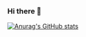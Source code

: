 ### Hi there 👋

[![Anurag's GitHub stats](https://github-readme-stats.vercel.app/api?username=HARDIntegral&count_private=true&show_icons=true&theme=tokyonight)](https://github.com/anuraghazra/github-readme-stats)
